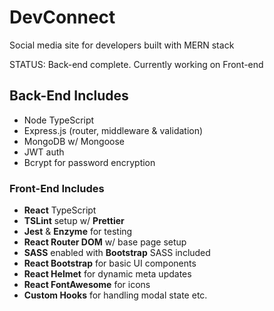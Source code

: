 # DevConnect

Social media site for developers built with MERN stack

STATUS: Back-end complete. Currently working on Front-end

## Back-End Includes

- Node TypeScript
- Express.js (router, middleware & validation)
- MongoDB w/ Mongoose
- JWT auth
- Bcrypt for password encryption

### Front-End Includes

- **React** TypeScript
- **TSLint** setup w/ **Prettier**
- **Jest** & **Enzyme** for testing
- **React Router DOM** w/ base page setup
- **SASS** enabled with **Bootstrap** SASS included
- **React Bootstrap** for basic UI components
- **React Helmet** for dynamic meta updates
- **React FontAwesome** for icons
- **Custom Hooks** for handling modal state etc.
